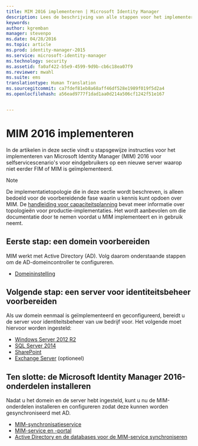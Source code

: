 ```yaml
---
title: MIM 2016 implementeren | Microsoft Identity Manager
description: Lees de beschrijving van alle stappen voor het implementeren van Microsoft Identity Manager 2016, van het voorbereiden van de omgeving tot het configureren van de portals.
keywords: 
author: kgremban
manager: stevenpo
ms.date: 04/28/2016
ms.topic: article
ms.prod: identity-manager-2015
ms.service: microsoft-identity-manager
ms.technology: security
ms.assetid: fa0af422-b5e9-4599-9d9b-cb6c18ea07f9
ms.reviewer: mwahl
ms.suite: ems
translationtype: Human Translation
ms.sourcegitcommit: ca7fdef81eb8a68aff46df528e1989f019f5d2a4
ms.openlocfilehash: a56ead9777f1dad1aa0d214a506cf1242f51e167


---
```


# MIM 2016 implementeren
In de artikelen in deze sectie vindt u stapsgewijze instructies voor het implementeren van Microsoft Identity Manager (MIM) 2016 voor selfservicescenario's voor eindgebruikers op een nieuwe server waarop niet eerder FIM of MIM is geïmplementeerd.

> [!NOTE]
> De implementatietopologie die in deze sectie wordt beschreven, is alleen bedoeld voor de voorbereidende fase waarin u kennis kunt opdoen over MIM.  De [handleiding voor capaciteitsplanning](/microsoft-identity-manager/plan-design/capacity-planning-guide) bevat meer informatie over topologieën voor productie-implementaties.  Het wordt aanbevolen om die documentatie door te nemen voordat u MIM implementeert en in gebruik neemt.

<!---
Comment: Restore after PAM content is included

The privileged access management scenario is deployed differently than other MIM scenarios, as it requires a dedicated bastion forest environment.  If you want to learn more about deploying MIM for Privileged Identity Management, see [Getting Started with Privileged Access Management](privileged-access-management-get-started.md).
--->

## Eerste stap: een domein voorbereiden
MIM werkt met Active Directory (AD). Volg daarom onderstaande stappen om de AD-domeincontroller te configureren.
- [Domeininstelling](preparing-domain.md)

## Volgende stap: een server voor identiteitsbeheer voorbereiden
Als uw domein eenmaal is geïmplementeerd en geconfigureerd, bereidt u de server voor identiteitsbeheer van uw bedrijf voor. Het volgende moet hiervoor worden ingesteld:
- [Windows Server 2012 R2](prepare-server-ws2012r2.md)
- [SQL Server 2014](prepare-server-sql2014.md)
- [SharePoint](prepare-server-sharepoint.md)
- [Exchange Server](prepare-server-exchange.md) (optioneel)

## Ten slotte: de Microsoft Identity Manager 2016-onderdelen installeren
Nadat u het domein en de server hebt ingesteld, kunt u nu de MIM-onderdelen installeren en configureren zodat deze kunnen worden gesynchroniseerd met AD.
- [MIM-synchronisatieservice](install-mim-sync.md)
- [MIM-service en -portal](install-mim-service-portal.md)
- [Active Directory en de databases voor de MIM-service synchroniseren](install-mim-sync-ad-service.md)



<!--HONumber=Jun16_HO4-->


